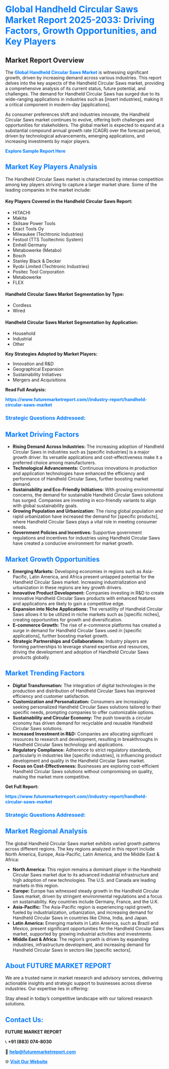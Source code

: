 <h1 style="color: #007BFF;">Global Handheld Circular Saws Market Report 2025-2033: Driving Factors, Growth Opportunities, and Key Players</h1>

<section id="overview">
<h2>Market Report Overview</h2>
<p>The <a href="https://www.futuremarketreport.com//industry-report/handheld-circular-saws-market" style="color: #007BFF; text-decoration: none;"><strong>Global Handheld Circular Saws Market</strong></a> is witnessing significant growth, driven by increasing demand across various industries. This report delves into the key aspects of the Handheld Circular Saws market, providing a comprehensive analysis of its current status, future potential, and challenges. The demand for Handheld Circular Saws has surged due to its wide-ranging applications in industries such as [insert industries], making it a critical component in modern-day [applications].</p>
<p>As consumer preferences shift and industries innovate, the Handheld Circular Saws market continues to evolve, offering both challenges and opportunities for stakeholders. The global market is expected to expand at a substantial compound annual growth rate (CAGR) over the forecast period, driven by technological advancements, emerging applications, and increasing investments by major players.</p>
</section>

<section id="overview">
<p><a href="https://www.futuremarketreport.com//request-sample/reportId=52110" style="color: #007BFF; text-decoration: none;"><strong>Explore Sample Report Here</strong></a></p>
</section>

<section id="key-players">
<h2 style="color: #007BFF;">Market Key Players Analysis</h2>
<p>The Handheld Circular Saws market is characterized by intense competition among key players striving to capture a larger market share. Some of the leading companies in the market include:</p>
<h4>Key Players Covered in the Handheld Circular Saws Report:</h4>
<ul><li>HITACHI</li><li>Makita</li><li>Skilsaw Power Tools</li><li>Exact Tools Oy</li><li>Milwaukee (Techtronic Industries)</li><li>Festool (TTS Tooltechnic System)</li><li>Einhell Germany</li><li>Metabowerke (Metabo)</li><li>Bosch</li><li>Stanley Black &amp; Decker</li><li>Ryobi Limited (Techtronic Industries)</li><li>Positec Tool Corporation</li><li>Metabowerke</li><li>FLEX</li></ul>
<h4>Handheld Circular Saws Market Segmentation by Type:</h4>
<ul><li>Cordless</li><li>Wired</li></ul>

<h4>Handheld Circular Saws Market Segmentation by Application:</h4>
<ul><li>Household</li><li>Industrial</li><li>Other</li></ul>
<p><strong>Key Strategies Adopted by Market Players:</strong></p>
<ul>
<li>Innovation and R&D</li>
<li>Geographical Expansion</li>
<li>Sustainability Initiatives</li>
<li>Mergers and Acquisitions</li>
</ul>
</section>

<section>
<p><strong>Read Full Analysis: </strong></p><a href="https://www.futuremarketreport.com//industry-report/handheld-circular-saws-market" style="color: #007BFF; text-decoration: none;"><strong>https://www.futuremarketreport.com//industry-report/handheld-circular-saws-market</strong></a>
<h3 style="color: #007BFF;">Strategic Questions Addressed:</h3>
</section>

<section id="driving-factors">
<h2 style="color: #007BFF;">Market Driving Factors</h2>
<ul>
<li><strong>Rising Demand Across Industries:</strong> The increasing adoption of Handheld Circular Saws in industries such as [specific industries] is a major growth driver. Its versatile applications and cost-effectiveness make it a preferred choice among manufacturers.</li>
<li><strong>Technological Advancements:</strong> Continuous innovations in production and application technologies have enhanced the efficiency and performance of Handheld Circular Saws, further boosting market demand.</li>
<li><strong>Sustainability and Eco-Friendly Initiatives:</strong> With growing environmental concerns, the demand for sustainable Handheld Circular Saws solutions has surged. Companies are investing in eco-friendly variants to align with global sustainability goals.</li>
<li><strong>Growing Population and Urbanization:</strong> The rising global population and rapid urbanization have increased the demand for [specific products], where Handheld Circular Saws plays a vital role in meeting consumer needs.</li>
<li><strong>Government Policies and Incentives:</strong> Supportive government regulations and incentives for industries using Handheld Circular Saws have created a conducive environment for market growth.</li>
</ul>
</section>

<section id="growth-opportunities">
<h2 style="color: #007BFF;">Market Growth Opportunities</h2>
<ul>
<li><strong>Emerging Markets:</strong> Developing economies in regions such as Asia-Pacific, Latin America, and Africa present untapped potential for the Handheld Circular Saws market. Increasing industrialization and urbanization in these regions are key growth drivers.</li>
<li><strong>Innovative Product Development:</strong> Companies investing in R&D to create innovative Handheld Circular Saws products with enhanced features and applications are likely to gain a competitive edge.</li>
<li><strong>Expansion into Niche Applications:</strong> The versatility of Handheld Circular Saws allows it to be utilized in niche markets such as [specific niches], creating opportunities for growth and diversification.</li>
<li><strong>E-commerce Growth:</strong> The rise of e-commerce platforms has created a surge in demand for Handheld Circular Saws used in [specific applications], further boosting market growth.</li>
<li><strong>Strategic Partnerships and Collaborations:</strong> Industry players are forming partnerships to leverage shared expertise and resources, driving the development and adoption of Handheld Circular Saws products globally.</li>
</ul>
</section>

<section id="trending-factors">
<h2 style="color: #007BFF;">Market Trending Factors</h2>
<ul>
<li><strong>Digital Transformation:</strong> The integration of digital technologies in the production and distribution of Handheld Circular Saws has improved efficiency and customer satisfaction.</li>
<li><strong>Customization and Personalization:</strong> Consumers are increasingly seeking personalized Handheld Circular Saws solutions tailored to their specific needs, prompting companies to offer customizable options.</li>
<li><strong>Sustainability and Circular Economy:</strong> The push towards a circular economy has driven demand for recyclable and reusable Handheld Circular Saws solutions.</li>
<li><strong>Increased Investment in R&D:</strong> Companies are allocating significant resources to research and development, resulting in breakthroughs in Handheld Circular Saws technology and applications.</li>
<li><strong>Regulatory Compliance:</strong> Adherence to strict regulatory standards, particularly in industries like [specific industries], is influencing product development and quality in the Handheld Circular Saws market.</li>
<li><strong>Focus on Cost-Effectiveness:</strong> Businesses are exploring cost-efficient Handheld Circular Saws solutions without compromising on quality, making the market more competitive.</li>
</ul>
</section>

<section>
<p><strong>Get Full Report: </strong></p><a href="https://www.futuremarketreport.com//industry-report/handheld-circular-saws-market" style="color: #007BFF; text-decoration: none;"><strong>https://www.futuremarketreport.com//industry-report/handheld-circular-saws-market</strong></a>
<h3 style="color: #007BFF;">Strategic Questions Addressed:</h3>
</section>


<section id="regional-analysis">
<h2 style="color: #007BFF;">Market Regional Analysis</h2>
<p>The global Handheld Circular Saws market exhibits varied growth patterns across different regions. The key regions analyzed in this report include North America, Europe, Asia-Pacific, Latin America, and the Middle East & Africa:</p>
<ul>
<li><strong>North America:</strong> This region remains a dominant player in the Handheld Circular Saws market due to its advanced industrial infrastructure and high adoption of new technologies. The U.S. and Canada are leading markets in this region.</li>
<li><strong>Europe:</strong> Europe has witnessed steady growth in the Handheld Circular Saws market, driven by stringent environmental regulations and a focus on sustainability. Key countries include Germany, France, and the U.K.</li>
<li><strong>Asia-Pacific:</strong> The Asia-Pacific region is experiencing rapid growth, fueled by industrialization, urbanization, and increasing demand for Handheld Circular Saws in countries like China, India, and Japan.</li>
<li><strong>Latin America:</strong> Emerging markets in Latin America, such as Brazil and Mexico, present significant opportunities for the Handheld Circular Saws market, supported by growing industrial activities and investments.</li>
<li><strong>Middle East & Africa:</strong> The region’s growth is driven by expanding industries, infrastructure development, and increasing demand for Handheld Circular Saws in sectors like [specific sectors].</li>
</ul>
</section>

<footer>
<h2 style="color: #007BFF;">About FUTURE MARKET REPORT</h2>
<p>We are a trusted name in market research and advisory services, delivering actionable insights and strategic support to businesses across diverse industries. Our expertise lies in offering:</p>

<p>Stay ahead in today’s competitive landscape with our tailored research solutions.</p>

<h2 style="color: #007BFF;">Contact Us:</h2>
<p><strong>FUTURE MARKET REPORT</strong></p>
<p>📞 <strong>+91 (883) 074-8030</strong></p>
<p>📧 <strong><a href="mailto:help@futuremarketreport.com" style="color: #007BFF;">help@futuremarketreport.com</a></strong></p>
<p>🌐 <strong><a href="https://www.futuremarketreport.com/" style="color: #007BFF;">Visit Our Website</a></strong></p>
</footer>